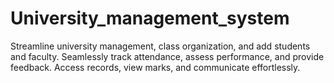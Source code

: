 # University_management_system

Streamline university management, class organization, and add students and faculty.
Seamlessly track attendance, assess performance, and provide feedback.
Access records, view marks, and communicate effortlessly.
